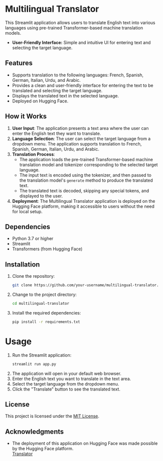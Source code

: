 # Multilingual Translator

This Streamlit application allows users to translate English text into various languages using pre-trained Transformer-based machine translation models.
- **User-Friendly Interface:** Simple and intuitive UI for entering text and selecting the target language.

## Features

- Supports translation to the following languages: French, Spanish, German, Italian, Urdu, and Arabic.
- Provides a clean and user-friendly interface for entering the text to be translated and selecting the target language.
- Displays the translated text in the selected language.
- Deployed on Hugging Face.

## How it Works

1. **User Input**: The application presents a text area where the user can enter the English text they want to translate.
2. **Language Selection**: The user can select the target language from a dropdown menu. The application supports translation to French, Spanish, German, Italian, Urdu, and Arabic.
3. **Translation Process**:
   - The application loads the pre-trained Transformer-based machine translation model and tokenizer corresponding to the selected target language.
   - The input text is encoded using the tokenizer, and then passed to the translation model's `generate` method to produce the translated text.
   - The translated text is decoded, skipping any special tokens, and displayed to the user.
4. **Deployment**: The Multilingual Translator application is deployed on the Hugging Face platform, making it accessible to users without the need for local setup.

## Dependencies

- Python 3.7 or higher
- Streamlit
- Transformers (from Hugging Face)

## Installation

1. Clone the repository:

   ```bash
   git clone https://github.com/your-username/multilingual-translator.git
2. Change to the project directory:
   ```bash
   cd multilingual-translator
3. Install the required dependencies:
   ```bash
   pip install -r requirements.txt
#  Usage

1. Run the Streamlit application:
   ```bash
   streamlit run app.py
2. The application will open in your default web browser.
3. Enter the English text you want to translate in the text area.
4. Select the target language from the dropdown menu.
5. Click the "Translate" button to see the translated text.

## License

This project is licensed under the [MIT License](LICENSE).

## Acknowledgments
- The deployment of this application on Hugging Face was made possible by the Hugging Face platform.
  <br>
[Translator](https://huggingface.co/spaces/Safwanahmad619/Language-Translator) 



